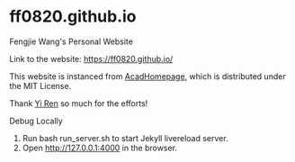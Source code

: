 # ff0820.github.io
 Fengjie Wang's Personal Website

Link to the website: https://ff0820.github.io/

This website is instanced from [AcadHomepage](https://github.com/RayeRen/acad-homepage.github.io), which is distributed under the MIT License.

Thank [Yi Ren](https://rayeren.github.io/) so much for the efforts!

Debug Locally
1. Run bash run_server.sh to start Jekyll livereload server.
2. Open http://127.0.0.1:4000 in the browser.
